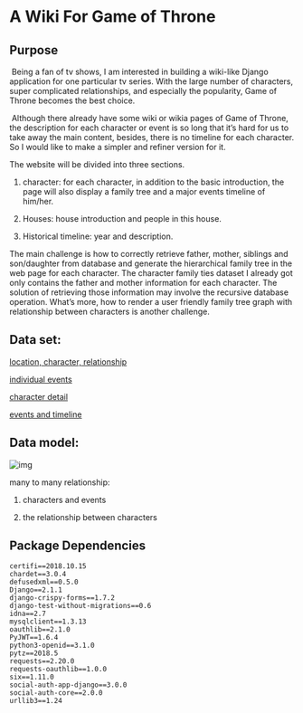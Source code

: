 # A Wiki For Game of Throne

## Purpose

​    Being a fan of tv shows, I am interested in building a wiki-like Django application for one particular tv series. With the large number of characters, super complicated relationships, and especially the popularity, Game of Throne becomes the best choice. 

​    Although there already have some wiki or wikia pages of Game of Throne, the description for each character or event is so long that it’s hard for us to take away the main content, besides, there is no timeline for each character. So I would like to make a simpler and refiner version for it.

The website will be divided into three sections. 

1. character: for each character, in addition to the basic introduction, the page will also display a family tree and a major events timeline of him/her. 

2. Houses: house introduction and people in this house.

3. Historical timeline: year and description.

The main challenge is how to correctly retrieve father, mother, siblings and son/daughter from database and generate the hierarchical family tree in the web page for each character. The character family ties dataset I already got only contains the father and mother information for each character. The solution of retrieving those information may involve the recursive database operation. What’s more, how to render a user friendly family tree graph with relationship  between characters is another challenge.

## Data set: 

[location, character, relationship](https://github.com/mneedham/neo4j-got/tree/master/data/import)

[individual events](https://docs.google.com/spreadsheets/d/1ZsY3lcDDtTdBWp1Gx6mfkdtZT6-Gk0kdTGeSC_Dj7WM/edit#gid=8)

[character detail](https://github.com/girikuncoro/thrones/blob/master/data/thrones_characters.csv)

[events and timeline](https://awoiaf.westeros.org/index.php/Timeline_of_major_events)

## Data model:

![img](/Users/jelly/Development/18fall_code/si664_code/finalproj-got-asoiaf/static/img/data-model.png)

many to many relationship: 

1) characters and events 

2) the relationship between characters

## Package Dependencies

```
certifi==2018.10.15
chardet==3.0.4
defusedxml==0.5.0
Django==2.1.1
django-crispy-forms==1.7.2
django-test-without-migrations==0.6
idna==2.7
mysqlclient==1.3.13
oauthlib==2.1.0
PyJWT==1.6.4
python3-openid==3.1.0
pytz==2018.5
requests==2.20.0
requests-oauthlib==1.0.0
six==1.11.0
social-auth-app-django==3.0.0
social-auth-core==2.0.0
urllib3==1.24
```



